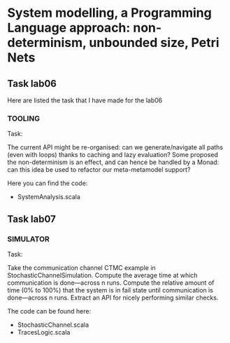 # System modelling, a Programming Language approach: non-determinism, unbounded size, Petri Nets
## Task lab06
Here are listed the task that I have made for the lab06
### TOOLING
Task: 

The current API might be re-organised: can we generate/navigate all paths (even with loops) thanks to caching and lazy evaluation?
Some proposed the non-determinism is an effect, and can hence be handled by a Monad: can this idea be used to refactor our meta-metamodel support?

Here you can find the code:
* SystemAnalysis.scala

## Task lab07
### SIMULATOR
Task:

Take the communication channel CTMC example in StochasticChannelSimulation. Compute the average time at which
communication is done—across n runs. Compute the relative amount of time (0% to 100%) that the system is in fail state until
communication is done—across n runs. Extract an API for nicely performing similar checks.

The code can be found here:
* StochasticChannel.scala
* TracesLogic.scala
